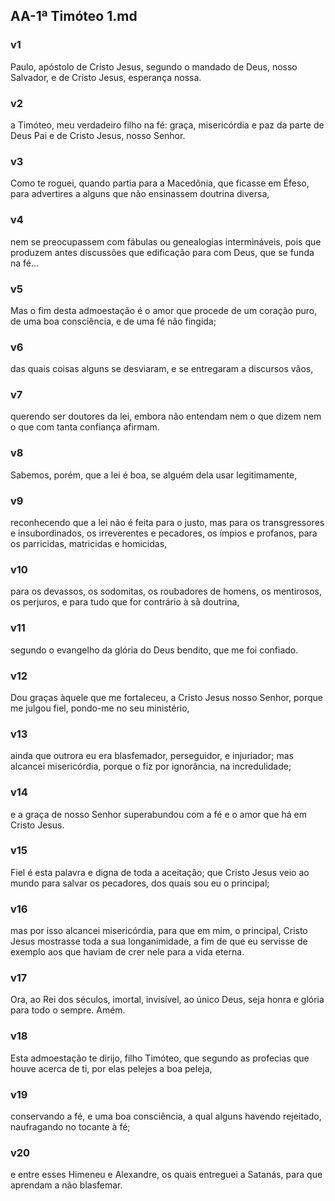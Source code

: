 ## AA-1ª Timóteo 1.md
### v1
 Paulo, apóstolo de Cristo Jesus, segundo o mandado de Deus, nosso Salvador, e de Cristo Jesus, esperança nossa.
### v2
 a Timóteo, meu verdadeiro filho na fé: graça, misericórdia e paz da parte de Deus Pai e de Cristo Jesus, nosso Senhor.
### v3
 Como te roguei, quando partia para a Macedônia, que ficasse em Éfeso, para advertires a alguns que não ensinassem doutrina diversa,
### v4
 nem se preocupassem com fábulas ou genealogias intermináveis, pois que produzem antes discussões que edificação para com Deus, que se funda na fé...
### v5
 Mas o fim desta admoestação é o amor que procede de um coração puro, de uma boa consciência, e de uma fé não fingida;
### v6
 das quais coisas alguns se desviaram, e se entregaram a discursos vãos,
### v7
 querendo ser doutores da lei, embora não entendam nem o que dizem nem o que com tanta confiança afirmam.
### v8
 Sabemos, porém, que a lei é boa, se alguém dela usar legitimamente,
### v9
 reconhecendo que a lei não é feita para o justo, mas para os transgressores e insubordinados, os irreverentes e pecadores, os ímpios e profanos, para os parricidas, matricidas e homicidas,
### v10
 para os devassos, os sodomitas, os roubadores de homens, os mentirosos, os perjuros, e para tudo que for contrário à sã doutrina,
### v11
 segundo o evangelho da glória do Deus bendito, que me foi confiado.
### v12
 Dou graças àquele que me fortaleceu, a Cristo Jesus nosso Senhor, porque me julgou fiel, pondo-me no seu ministério,
### v13
 ainda que outrora eu era blasfemador, perseguidor, e injuriador; mas alcancei misericórdia, porque o fiz por ignorância, na incredulidade;
### v14
 e a graça de nosso Senhor superabundou com a fé e o amor que há em Cristo Jesus.
### v15
 Fiel é esta palavra e digna de toda a aceitação; que Cristo Jesus veio ao mundo para salvar os pecadores, dos quais sou eu o principal;
### v16
 mas por isso alcancei misericórdia, para que em mim, o principal, Cristo Jesus mostrasse toda a sua longanimidade, a fim de que eu servisse de exemplo aos que haviam de crer nele para a vida eterna.
### v17
 Ora, ao Rei dos séculos, imortal, invisível, ao único Deus, seja honra e glória para todo o sempre. Amém.
### v18
 Esta admoestação te dirijo, filho Timóteo, que segundo as profecias que houve acerca de ti, por elas pelejes a boa peleja,
### v19
 conservando a fé, e uma boa consciência, a qual alguns havendo rejeitado, naufragando no tocante à fé;
### v20
 e entre esses Himeneu e Alexandre, os quais entreguei a Satanás, para que aprendam a não blasfemar.
